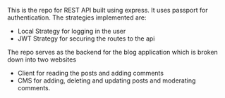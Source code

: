 This is the repo for REST API built using express. It uses passport for authentication.
The strategies implemented are:
- Local Strategy for logging in the user
- JWT Strategy for securing the routes to the api

The repo serves as the backend for the blog application which is broken down into two websites
- Client for reading the posts and adding comments
- CMS for adding, deleting and updating posts and moderating comments.

